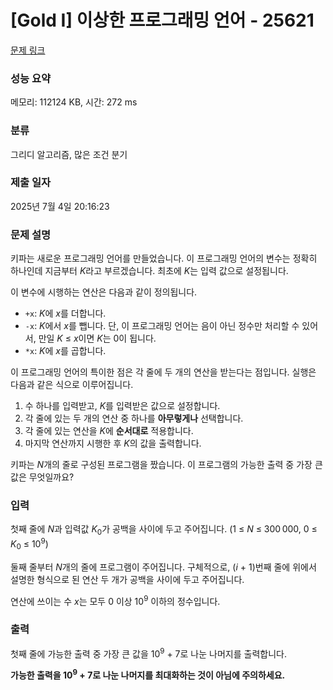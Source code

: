 # [Gold I] 이상한 프로그래밍 언어 - 25621 

[문제 링크](https://www.acmicpc.net/problem/25621) 

### 성능 요약

메모리: 112124 KB, 시간: 272 ms

### 분류

그리디 알고리즘, 많은 조건 분기

### 제출 일자

2025년 7월 4일 20:16:23

### 문제 설명

<p>키파는 새로운 프로그래밍 언어를 만들었습니다. 이 프로그래밍 언어의 변수는 정확히 하나인데 지금부터 <em>K</em>라고 부르겠습니다. 최초에 <em>K</em>는 입력 값으로 설정됩니다.</p>

<p>이 변수에 시행하는 연산은 다음과 같이 정의됩니다.</p>

<ul>
	<li><code>+x</code>: <em>K</em>에 <em>x</em>를 더합니다.</li>
	<li><code>-x</code>: <em>K</em>에서 <em>x</em>를 뺍니다. 단, 이 프로그래밍 언어는 음이 아닌 정수만 처리할 수 있어서, 만일 <em>K</em> ≤ <em>x</em>이면 <em>K</em>는 0이 됩니다.</li>
	<li><code>*x</code>: <em>K</em>에 <em>x</em>를 곱합니다.</li>
</ul>

<p>이 프로그래밍 언어의 특이한 점은 각 줄에 두 개의 연산을 받는다는 점입니다. 실행은 다음과 같은 식으로 이루어집니다.</p>

<ol>
	<li>수 하나를 입력받고, <em>K</em>를 입력받은 값으로 설정합니다.</li>
	<li>각 줄에 있는 두 개의 연산 중 하나를 <strong>아무렇게나</strong> 선택합니다.</li>
	<li>각 줄에 있는 연산을 <em>K</em>에 <strong>순서대로</strong> 적용합니다.</li>
	<li>마지막 연산까지 시행한 후 <em>K</em>의 값을 출력합니다.</li>
</ol>

<p>키파는 <em>N</em>개의 줄로 구성된 프로그램을 짰습니다. 이 프로그램의 가능한 출력 중 가장 큰 값은 무엇일까요?</p>

### 입력 

 <p>첫째 줄에 <em>N</em>과 입력값 <em>K</em><sub>0</sub>가 공백을 사이에 두고 주어집니다. (1 ≤ <em>N</em> ≤ 300 000, 0 ≤ <em>K</em><sub>0</sub> ≤ 10<sup>9</sup>)</p>

<p>둘째 줄부터 <em>N</em>개의 줄에 프로그램이 주어집니다. 구체적으로, (<em>i</em> + 1)번째 줄에 위에서 설명한 형식으로 된 연산 두 개가 공백을 사이에 두고 주어집니다.</p>

<p>연산에 쓰이는 수 <em>x</em>는 모두 0 이상 10<sup>9</sup> 이하의 정수입니다.</p>

### 출력 

 <p>첫째 줄에 가능한 출력 중 가장 큰 값을 10<sup>9</sup> + 7로 나눈 나머지를 출력합니다.</p>

<p><strong>가능한 출력을 <strong>10</strong><sup><strong>9</strong></sup> + <strong>7</strong>로 나눈 나머지를 최대화하는 것이 아님에 주의하세요.</strong></p>

